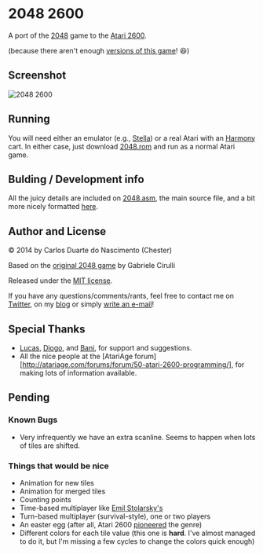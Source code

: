 2048 2600
=========

A port of the [2048][1] game to the [Atari 2600][4].

(because there aren't enough [versions of this game]([11])! :laughing:)

## Screenshot

![2048 2600](http://i.imgur.com/Cmagc1T "2048 2600")

## Running

You will need either an emulator (e.g., [Stella][13]) or a real Atari with an [Harmony][14] cart. In either case, just download [2048.rom][2] and run as a normal Atari game.

## Bulding / Development info

All the juicy details are included on [2048.asm][3], the main source file, and a bit more nicely formatted [here][12].

## Author and License

© 2014 by Carlos Duarte do Nascimento (Chester)

Based on the [original 2048 game][1] by Gabriele Cirulli

Released under the [MIT license][9].

If you have any questions/comments/rants, feel free to contact me on [Twitter][7], on my [blog][8] or simply [write an e-mail][10]!

## Special Thanks

- [Lucas][30], [Diogo][31], and [Bani][32], for support and suggestions.
- All the nice people at the [AtariAge forum][http://atariage.com/forums/forum/50-atari-2600-programming/], for making lots of information available.

## Pending
### Known Bugs
- Very infrequently we have an extra scanline. Seems to happen when lots of tiles are shifted.

### Things that would be nice

- Animation for new tiles
- Animation for merged tiles
- Counting points
- Time-based multiplayer like [Emil Stolarsky's][6]
- Turn-based multiplayer (survival-style), one or two players
- An easter egg (after all, Atari 2600 [pioneered][5] the genre)
- Different colors for each tile value (this one is **hard**. I've almost
managed to do it, but I'm missing a few cycles to change the colors quick enough)

[1]: https://github.com/gabrielecirulli/2048
[2]: https://github.com/chesterbr/2048-2600/blob/master/2048.bin?raw=true
[3]: https://github.com/chesterbr/2048-2600/blob/master/2048.asm
[4]: http://atariage.com/2600/history.html
[5]: https://www.youtube.com/watch?v=Pw02kibMs3E
[6]: http://emils.github.io/2048-multiplayer/
[7]: http://twitter.com/chesterbr
[8]: http://chester.me
[9]: https://github.com/gabrielecirulli/2048/blob/master/LICENSE.txt
[10]: mailto:cd@pobox.com?subject=2048+2600
[11]: http://phenomist.wordpress.com/2048-variants/
[12]: http://chester.me/2014/03/2048-2600
[13]: http://stella.sourceforge.net/
[14]: http://harmony.atariage.com/Site/Harmony.html
[30]: http://github.com/lxfontes
[31]: http://github.com/dterror
[32]: http://github.com/bani
